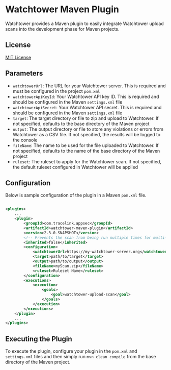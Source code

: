 # Watchtower Maven Plugin

Watchtower provides a Maven plugin to easily integrate Watchtower upload scans into the development
phase for Maven projects.

## License

[MIT License](https://opensource.org/licenses/MIT)

## Parameters

- `watchtowerUrl`: The URL for your Watchtower server. This is required and must be configured in
  the project `pom.xml`
- `watchtowerApiKeyId`: Your Watchtower API key ID. This is required and should be configured in the
  Maven `settings.xml` file
- `watchtowerApiSecret`: Your Watchtower API secret. This is required and should be configured in
  the Maven `settings.xml` file
- `target`: The target directory or file to zip and upload to Watchtower. If not specified, defaults
  to the base directory of the Maven project
- `output`: The output directory or file to store any violations or errors from Watchtower as a CSV
  file. If not specified, the results will be logged to the console
- `fileName`: The name to be used for the file uploaded to Watchtower. If not specified, defaults to
  the name of the base directory of the Maven project
- `ruleset`: The ruleset to apply for the Watchtower scan. If not specified, the default ruleset
  configured in Watchtower will be applied

## Configuration

Below is sample configuration of the plugin in a Maven `pom.xml` file.

```xml

<plugins>
	...
	<plugin>
		<groupId>com.tracelink.appsec</groupId>
		<artifactId>watchtower-maven-plugin</artifactId>
		<version>2.3.0-SNAPSHOT</version>
		<!-- Prevents the scan from being run multiple times for multi-module Maven projects -->
		<inherited>false</inherited>
		<configuration>
			<watchtowerUrl>https://my-watchtower-server.org</watchtowerUrl>
			<target>path/to/target</target>
			<output>path/to/output</output>
			<fileName>myScan.zip</fileName>
			<ruleset>Ruleset Name</ruleset>
		</configuration>
		<executions>
			<execution>
				<goals>
					<goal>watchtower-upload-scan</goal>
				</goals>
			</execution>
		</executions>
	</plugin>
	...
</plugins>

```

## Executing the Plugin

To execute the plugin, configure your plugin in the `pom.xml` and `settings.xml` files and then
simply run `mvn clean compile` from the base directory of the Maven project.
